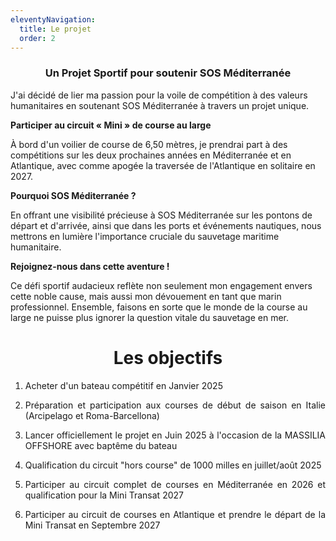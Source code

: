 ```yaml
---
eleventyNavigation:
  title: Le projet
  order: 2
---
```

<h3 style="text-align: center">Un Projet Sportif pour soutenir SOS Méditerranée</h3>

J'ai décidé de lier ma passion pour la voile de compétition à des valeurs humanitaires en soutenant SOS Méditerranée à travers un projet unique.

**Participer au circuit « Mini » de course au large**

À bord d'un voilier de course de 6,50 mètres, je prendrai part à des compétitions sur les deux prochaines années en Méditerranée et en Atlantique, avec comme apogée la traversée de l'Atlantique en solitaire en 2027.

**Pourquoi SOS Méditerranée ?**

En offrant une visibilité précieuse à SOS Méditerranée sur les pontons de départ et d'arrivée, ainsi que dans les ports et événements nautiques, nous mettrons en lumière l'importance cruciale du sauvetage maritime humanitaire.

**Rejoignez-nous dans cette aventure !**

Ce défi sportif audacieux reflète non seulement mon engagement envers cette noble cause, mais aussi mon dévouement en tant que marin professionnel. Ensemble, faisons en sorte que le monde de la course au large ne puisse plus ignorer la question vitale du sauvetage en mer.

<h1 style="text-align: center">Les objectifs</h1>

1.  <p style="text-align: justify">Acheter d'un bateau compétitif en Janvier 2025</p>
2.  <p style="text-align: justify">Préparation et participation aux courses de début de saison en Italie (Arcipelago et Roma-Barcellona)</p>
3.  <p style="text-align: justify">Lancer officiellement le projet en Juin 2025 à l'occasion de la MASSILIA OFFSHORE avec baptême du bateau</p>
4.  <p style="text-align: justify">Qualification du circuit "hors course" de 1000 milles en juillet/août 2025</p>
5.  <p style="text-align: justify">Participer au circuit complet de courses en Méditerranée en 2026 et qualification pour la Mini Transat 2027</p>
6.  <p style="text-align: justify">Participer au circuit de courses en Atlantique et prendre le départ de la Mini Transat en Septembre 2027</p>